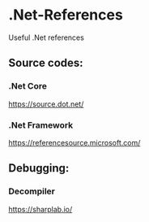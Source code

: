 # .Net-References
Useful .Net references

## Source codes: 

### .Net Core

https://source.dot.net/

### .Net Framework

https://referencesource.microsoft.com/

## Debugging:

### Decompiler

https://sharplab.io/

